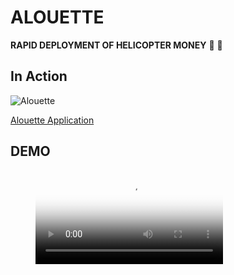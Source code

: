 # ALOUETTE

**RAPID DEPLOYMENT OF HELICOPTER MONEY** :helicopter: :money_with_wings: 

## In Action
![Alouette](https://github.com/alouette-admin/alouette-app/images/alouette.ico "Alouette Helicopter Money")

[Alouette Application](hellicopter.bubbleapps.io)

## DEMO

<!-- blank line -->
<figure class="video_container">
  <video controls="true" allowfullscreen="true" poster="https://github.com/alouette-admin/alouette-app/images/alouette-icon.png">
    <source src="https://www.youtube.com/embed/BNF1fHBCGi0" type="video/mp4">
  </video>
</figure>
<!-- blank line -->

